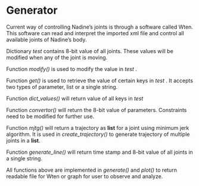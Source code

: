 # Generator

Current way of controlling Nadine’s joints is through a software called Wten.
This software can read and interpret the imported xml file and control all available joints of Nadine’s body.

Dictionary *test* contains 8-bit value of all joints. These values will be modified when any of the joint is moving.

Function *modify()* is used to modify the value in *test* .

Function *get()* is used to retrieve the value of certain keys in *test* . It accepts two types of parameter, list or a single string. 

Function *dict_values()* will return value of all keys in *test*

Function *convertor()* will return the 8-bit value of parameters. Constraints need to be modified for further use.

Function *mjtg()* will return a trajectory as **list** for a joint using minimum jerk algorithm.
It is used in *create_trajectory()* to generate trajectory of multiple joints in a **list**.

Function *generate_line()* will return time stamp and 8-bit value of all joints in a single string.

All functions above are implemented in *generate()* and *plot()* to return readable file for Wten or graph for user to observe and analyze.

